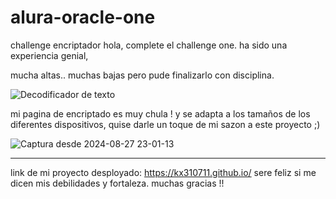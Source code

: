 # alura-oracle-one
challenge encriptador
hola, complete el challenge one. ha sido una experiencia genial,

mucha altas.. muchas bajas pero pude finalizarlo con disciplina. 


![Decodificador de texto](https://github.com/user-attachments/assets/1dff5ee1-6077-4400-807c-618befe44252)


mi pagina de encriptado es muy chula ! y se adapta a los tamaños de los diferentes dispositivos, quise darle un toque de mi sazon a este proyecto ;)

![Captura desde 2024-08-27 23-01-13](https://github.com/user-attachments/assets/4ae07299-e0e6-4439-a6da-f94321a21046)

---------------------------------------------------------------------------------------------------------------------------------------------
 link de mi proyecto desployado: https://kx310711.github.io/
sere feliz si me dicen mis debilidades y fortaleza. muchas gracias !! 
